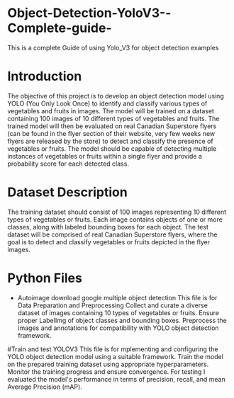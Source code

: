 # Object-Detection-YoloV3--Complete-guide-
This is a complete Guide of using Yolo_V3 for object detection examples

# Introduction
The objective of this project is to develop an object detection model using YOLO (You Only Look Once) to identify and classify various types of vegetables and fruits in images. 
The model will be trained on a dataset containing 100 images of 10 different types of vegetables and fruits. The trained model will then be evaluated on real Canadian Superstore flyers (can be found in the flyer section of their website, very few weeks new flyers are released by the store) to detect and classify the presence of vegetables or fruits. 
The model should be capable of detecting multiple instances of vegetables or fruits within a single flyer and provide a probability score for each detected class.

#  Dataset Description
The training dataset should consist of 100 images representing 10 different types of vegetables or fruits. 
Each image contains objects of one or more classes, along with labeled bounding boxes for each object. 
The test dataset will be comprised of real Canadian Superstore flyers, where the goal is to detect and classify vegetables or fruits depicted in the flyer images.

# Python Files
- Autoimage download google multiple object detection
This file is for Data Preparation and Preprocessing
Collect and curate a diverse dataset of images containing 10 types of vegetables or fruits. Ensure proper LabelImg of object classes and bounding boxes.
Preprocess the images and annotations for compatibility with YOLO object detection framework.

#Train and test YOLOV3
This file is for mplementing and configuring the YOLO object detection model using a suitable framework.
Train the model on the prepared training dataset using appropriate hyperparameters. Monitor the training progress and ensure convergence.
For testing I evaluated the model's performance in terms of precision, recall, and mean Average Precision (mAP).

